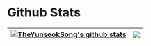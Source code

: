 <!-- 깃허브 상태창 -->
# Github Stats
<!--
[![TheYunseokSong's GitHub stats](https://github-readme-stats.vercel.app/api?username=TheYunseokSong&show_icons=true&theme=Gradient&hide_title=ture&hide_border=true&title_color=fff&icon_color=26D74D&text_color=9f9f9f&bg_color=151515)](https://github.com//TheYunseokSong) \
[![TheYunseokSong's Most Used Languages](https://github-readme-stats.vercel.app/api/top-langs/?username=TheYunseokSong&layout=compact&theme=gradient&hide_title=ture&hide_border=ture&title_color=fff&text_color=9f9f9f&bg_color=151515)](https://github.com/TheYunseokSong)
-->

| <a href="https://github.com/TheYunseokSong"><img align="center" src="https://github-readme-stats.vercel.app/api?username=TheYunseokSong&show_icons=true&theme=Gradient&hide_title=ture&hide_border=true&title_color=fff&icon_color=26D74D&text_color=9f9f9f&bg_color=151515" alt="TheYunseokSong's github stats" /></a> | <a href="https://github.com/TheYunseokSong"><img align="center" src="https://github-readme-stats.vercel.app/api/top-langs/?username=TheYunseokSong&layout=compact&theme=gradient&hide_title=ture&hide_border=ture&title_color=fff&text_color=9f9f9f&bg_color=151515" /></a> |
| ------------- | ------------- |

<!--
#Algorithm 
[![Solved.ac Profile](http://mazassumnida.wtf/api/v2/generate_badge?boj=pocky1017)](https://solved.ac/pocky1017/)
[![Readme Card](https://github-readme-stats.vercel.app/api/pin/?username=TheYunseokSong&repo=BOJAutoPush)](https://github.com/TheYunseokSong/BOJAutoPush)

| <a href="https://github.com/TheYunseokSong"><img align="center" src="
\https://github-readme-stats.vercel.app/api?username=TheYunseokSong&show_icons=true&theme=Gradient&hide_title=ture&hide_border=true&title_color=fff&icon_color=26D74D&text_color=9f9f9f&bg_color=151515" alt="TheYunseokSong's github stats" /></a> | <a href="https://github.com/TheYunseokSong"><img align="center" src="https://github-readme-stats.vercel.app/api/top-langs/?username=TheYunseokSong&layout=compact&theme=gradient&hide_title=ture&hide_border=ture&title_color=fff&text_color=9f9f9f&bg_color=151515" /></a> |
| ------------- | ------------- |
-->
<!--
# Skills
### Languages
![Python](https://img.shields.io/badge/Python-3776AB.svg?&style=for-the-badge&logo=Python&logoColor=white) ![C](https://img.shields.io/badge/C-A8B9CC.svg?&style=for-the-badge&logo=C&logoColor=white)

### Tools
![Visual Studio Code](https://img.shields.io/badge/Visual%20Studio%20Code-007ACC.svg?&style=for-the-badge&logo=Visual%20Studio%20Code&logoColor=white)
-->
<!-- 방문자수
# :people_hugging: Number of Visitors
[![Hits](https://hits.seeyoufarm.com/api/count/incr/badge.svg?url=https%3A%2F%2Fgithub.com%2FTheYunseokSong%2Fhit-counter&count_bg=%233DB1C8&title_bg=%23555555&icon=&icon_color=%23E7E7E7&title=+views&edge_flat=false)](https://hits.seeyoufarm.com)
-->
